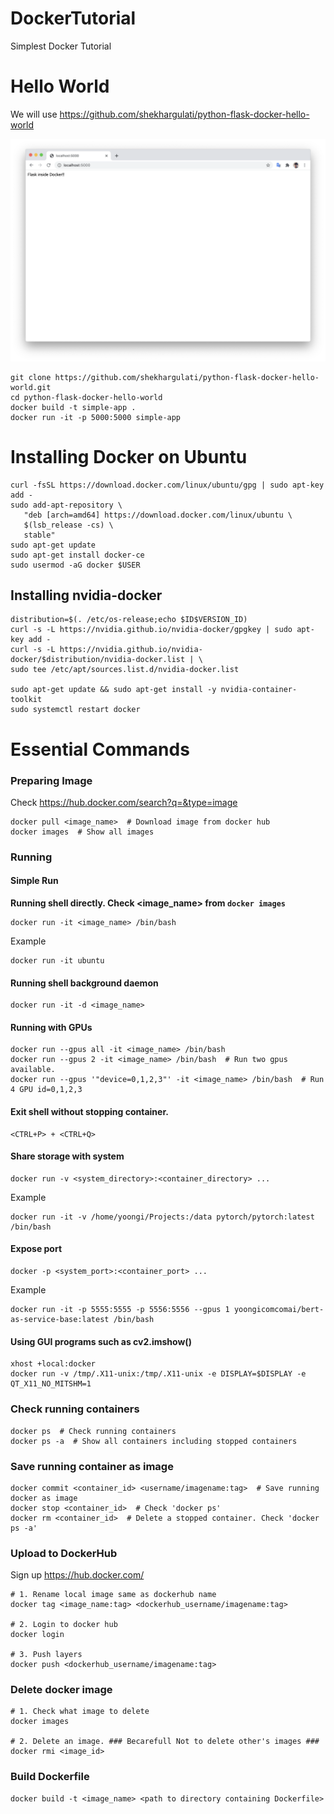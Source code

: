 # DockerTutorial
Simplest Docker Tutorial

# Hello World
We will use https://github.com/shekhargulati/python-flask-docker-hello-world

![](img/1.png)

```
git clone https://github.com/shekhargulati/python-flask-docker-hello-world.git
cd python-flask-docker-hello-world
docker build -t simple-app .
docker run -it -p 5000:5000 simple-app
```

# Installing Docker on Ubuntu
```
curl -fsSL https://download.docker.com/linux/ubuntu/gpg | sudo apt-key add -
sudo add-apt-repository \
   "deb [arch=amd64] https://download.docker.com/linux/ubuntu \
   $(lsb_release -cs) \
   stable"
sudo apt-get update
sudo apt-get install docker-ce
sudo usermod -aG docker $USER
```
## Installing nvidia-docker
```
distribution=$(. /etc/os-release;echo $ID$VERSION_ID)
curl -s -L https://nvidia.github.io/nvidia-docker/gpgkey | sudo apt-key add -
curl -s -L https://nvidia.github.io/nvidia-docker/$distribution/nvidia-docker.list | \
sudo tee /etc/apt/sources.list.d/nvidia-docker.list

sudo apt-get update && sudo apt-get install -y nvidia-container-toolkit
sudo systemctl restart docker
```

# Essential Commands
### Preparing Image
Check https://hub.docker.com/search?q=&type=image
```
docker pull <image_name>  # Download image from docker hub
docker images  # Show all images
```

### Running
#### Simple Run
**Running shell directly. Check <image_name> from ```docker images```**
```
docker run -it <image_name> /bin/bash
```
Example
```
docker run -it ubuntu
```

#### Running shell background daemon
```
docker run -it -d <image_name>
```

#### Running with GPUs
```
docker run --gpus all -it <image_name> /bin/bash
docker run --gpus 2 -it <image_name> /bin/bash  # Run two gpus available.
docker run --gpus '"device=0,1,2,3"' -it <image_name> /bin/bash  # Run 4 GPU id=0,1,2,3
```

#### Exit shell without stopping container.
```
<CTRL+P> + <CTRL+Q>
```

#### Share storage with system
```
docker run -v <system_directory>:<container_directory> ...
```
Example
```
docker run -it -v /home/yoongi/Projects:/data pytorch/pytorch:latest /bin/bash
```

#### Expose port
```
docker -p <system_port>:<container_port> ...
```
Example
```
docker run -it -p 5555:5555 -p 5556:5556 --gpus 1 yoongicomcomai/bert-as-service-base:latest /bin/bash
```

#### Using GUI programs such as cv2.imshow()
```
xhost +local:docker
docker run -v /tmp/.X11-unix:/tmp/.X11-unix -e DISPLAY=$DISPLAY -e QT_X11_NO_MITSHM=1
```

### Check running containers
```
docker ps  # Check running containers
docker ps -a  # Show all containers including stopped containers
```

### Save running container as image
```
docker commit <container_id> <username/imagename:tag>  # Save running docker as image
docker stop <container_id>  # Check 'docker ps'
docker rm <container_id>  # Delete a stopped container. Check 'docker ps -a'
```

### Upload to DockerHub
Sign up https://hub.docker.com/
```
# 1. Rename local image same as dockerhub name
docker tag <image_name:tag> <dockerhub_username/imagename:tag>

# 2. Login to docker hub
docker login

# 3. Push layers
docker push <dockerhub_username/imagename:tag>
```

### Delete docker image
```
# 1. Check what image to delete
docker images

# 2. Delete an image. ### Becarefull Not to delete other's images ###
docker rmi <image_id>
```

### Build Dockerfile
```
docker build -t <image_name> <path to directory containing Dockerfile>
```

